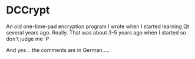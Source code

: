 DCCrypt
=======

An old one-time-pad encryption program I wrote when I started learning Qt several years ago. Really.
That was about 3-5 years ago when I started so don't judge me :P

And yes... the comments are in German.....
